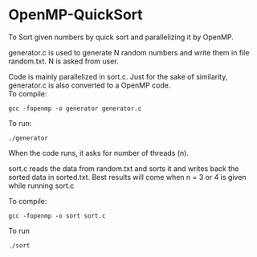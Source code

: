 # OpenMP-QuickSort
To Sort given numbers by quick sort and parallelizing it by OpenMP.

generator.c is used to generate N random numbers and write them in file random.txt. N is asked from user.

Code is mainly parallelized in sort.c. Just for the sake of similarity, generator.c is also converted to a OpenMP code.   
To compile:
```
gcc -fopenmp -o generator generator.c
```
To run:
```
./generator
```
When the code runs, it asks for number of threads (n). 

sort.c reads the data from random.txt and sorts it and writes back the sorted data in sorted.txt. Best results will come when n = 3 or 4 is given while running sort.c  

To compile:
```
gcc -fopenmp -o sort sort.c
```
To run
```
./sort
```
